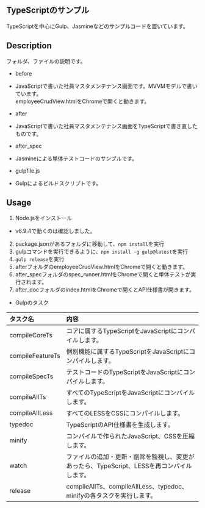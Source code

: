 ## TypeScriptのサンプル
TypeScriptを中心にGulp、Jasmineなどのサンプルコードを置いています。

## Description
フォルダ、ファイルの説明です。
* before
 - JavaScriptで書いた社員マスタメンテナンス画面です。MVVMモデルで書いています。  
   employeeCrudView.htmlをChromeで開くと動きます。
* after
 - JavaScriptで書いた社員マスタメンテナンス画面をTypeScriptで書き直したものです。
* after_spec
 - Jasmineによる単体テストコードのサンプルです。
* gulpfile.js
 - Gulpによるビルドスクリプトです。
 
## Usage
1. Node.jsをインストール
 * v6.9.4で動くのは確認しました。 
2. package.jsonがあるフォルダに移動して、`npm install`を実行
3. gulpコマンドを実行できるように、`npm install -g gulp@latest`を実行
4. `gulp release`を実行
5. afterフォルダのemployeeCrudView.htmlをChromeで開くと動きます。
6. after_specフォルダのspec_runner.htmlをChromeで開くと単体テストが実行されます。
7. after_docフォルダのindex.htmlをChromeで開くとAPI仕様書が開きます。  

* Gulpのタスク  

| タスク名 | 内容 |
|:-------|:-----|
|compileCoreTs    |コアに属するTypeScriptをJavaScriptにコンパイルします。  |
|compileFeatureTs |個別機能に属するTypeScriptをJavaScriptにコンパイルします。  |
|compileSpecTs    |テストコードのTypeScriptをJavaScriptにコンパイルします。  |
|compileAllTs     |すべてのTypeScriptをJavaScriptにコンパイルします。  |
|compileAllLess   |すべてのLESSをCSSにコンパイルします。  |
|typedoc          |TypeScriptのAPI仕様書を生成します。  |
|minify           |コンパイルで作られたJavaScript、CSSを圧縮します。  |
|watch            |ファイルの追加・更新・削除を監視し、変更があったら、TypeScript、LESSを再コンパイルします。  |
|release          |compileAllTs、compileAllLess、typedoc、minifyの各タスクを実行します。|
